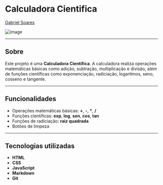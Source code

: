 # Calculadora Cientifica

[Gabriel Soares](https://www.linkedin.com/in/gabriel-soares-3098782b0/)

![image](https://github.com/user-attachments/assets/d56c6012-03e2-49df-9d8e-b0e3fcc5b7ae)

---

## Sobre
Este projeto é uma **Calculadora Científica**. A calculadora realiza operações matemáticas básicas como adição, subtração, multiplicação e divisão, além de funções científicas como exponenciação, radiciação, logaritmos, seno, cosseno e tangente.

---

## Funcionalidades
- Operações matemáticas básicas: **+**, **-**, **\***, **/**
- Funções científicas: **exp**, **log**, **sen**, **cos**, **tan**
- Funções de radiciação: **raiz quadrada**
- Botões de limpeza

---

## Tecnologias utilizadas
- **HTML**
- **CSS**
- **JavaScript**
- **Markdown**
- **Git**


